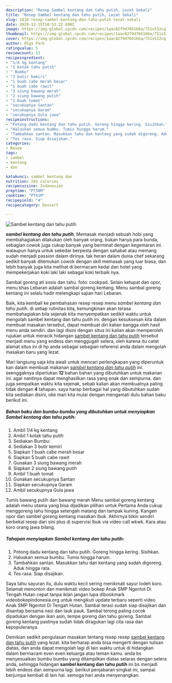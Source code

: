 ```yaml
---
description: "Resep Sambel kentang dan tahu putih, Lezat Sekali"
title: "Resep Sambel kentang dan tahu putih, Lezat Sekali"
slug: 1810-resep-sambel-kentang-dan-tahu-putih-lezat-sekali
date: 2020-12-15T10:53:22.698Z
image: https://img-global.cpcdn.com/recipes/1aac82f9d766166a/751x532cq70/sambel-kentang-dan-tahu-putih-foto-resep-utama.jpg
thumbnail: https://img-global.cpcdn.com/recipes/1aac82f9d766166a/751x532cq70/sambel-kentang-dan-tahu-putih-foto-resep-utama.jpg
cover: https://img-global.cpcdn.com/recipes/1aac82f9d766166a/751x532cq70/sambel-kentang-dan-tahu-putih-foto-resep-utama.jpg
author: Olga Park
ratingvalue: 5
reviewcount: 13
recipeingredient:
- "1/4 kg kentang"
- "1 kotak tahu putih"
- " Bumbu"
- "3 butir kemiri"
- "1 buah cabe merah besar"
- "5 buah cabe rawit"
- "3 siung bawang merah"
- "2 siung bawang putih"
- "1 buah tomat"
- "secukupnya Santan"
- "secukupnya Garam"
- "secukupnya Gula jawa"
recipeinstructions:
- "Potong dadu kentang dan tahu putih. Goreng hingga kering. Sisihkan."
- "Haluskan semua bumbu. Tumis hingga harum."
- "Tambahkan santan. Masukkan tahu dan kentang yang sudah digoreng. Aduk hingga rata."
- "Tes rasa. Siap disajikan."
categories:
- Resep
tags:
- sambel
- kentang
- dan

katakunci: sambel kentang dan 
nutrition: 283 calories
recipecuisine: Indonesian
preptime: "PT30M"
cooktime: "PT41M"
recipeyield: "4"
recipecategory: Dessert

---
```



![Sambel kentang dan tahu putih](https://img-global.cpcdn.com/recipes/1aac82f9d766166a/751x532cq70/sambel-kentang-dan-tahu-putih-foto-resep-utama.jpg)

<b><i>sambel kentang dan tahu putih</i></b>, Memasak menjadi sebuah hobi yang membahagiakan dilakukan oleh banyak orang. bukan hanya para bunda, sebagian cowok juga cukup banyak yang berminat dengan kegemaran ini. walaupun hanya untuk sekedar berpesta dengan sahabat atau memang sudah menjadi passion dalam dirinya. tak heran dalam dunia chef sekarang sedikit banyak ditemukan cowok dengan skill memasak yang luar biasa, dan lebih banyak juga kita melihat di bermacam kedai dan hotel yang mempekerjakan koki laki laki sebagai koki terbaik nya.

Sambal goreng ati sosis dan tahu. foto: cookpad. Selain ketupat dan opor, menu khas Lebaran adalah sambal goreng kentang. Menu sambal goreng kentang ini selalu hadir melengkapi sajian hari Lebaran.

Baik, kita kembali ke pembahasan resep resep menu <i>sambel kentang dan tahu putih</i>. di setiap rutinitas kita, kemungkinan akan terasa membahagiakan bila sejenak kita menyempatkan sedikit waktu untuk mengolah sambel kentang dan tahu putih ini. dengan kesuksesan kita dalam membuat masakan tersebut, dapat membuat diri kalian bangga oleh hasil menu anda sendiri. dan lagi disini dengan situs ini kalian akan memperoleh rujukan untuk meracik hidangan <u>sambel kentang dan tahu putih</u> tersebut menjadi menu yang endess dan menggugah selera, oleh karena itu catat alamat situs ini di hp anda sebagai sebagian referensi anda dalam mengolah masakan baru yang lezat.


Mari langsung saja kita awali untuk mencari perlengkapan yang diperuntuk kan dalam membuat makanan <u><i>sambel kentang dan tahu putih</i></u> ini. seenggaknya diperlukan <b>12</b> bahan bahan yang dibutuhkan untuk makanan ini. agar nantinya dapat menghasilkan rasa yang enak dan sempurna. dan juga sempatkan waktu kita sejenak, sebab kalian akan membuatnya paling tidak dengan <b>4</b> tahapan. saya harap berbagai hal yang dibutuhkan sudah kita sediakan disini, oke mari kita mulai dengan mengamati dulu bahan baku berikut ini.

<!--inarticleads1-->

##### Bahan baku dan bumbu-bumbu yang dibutuhkan untuk menyiapkan Sambel kentang dan tahu putih:

1. Ambil 1/4 kg kentang
1. Ambil 1 kotak tahu putih
1. Sediakan  Bumbu:
1. Sediakan 3 butir kemiri
1. Siapkan 1 buah cabe merah besar
1. Siapkan 5 buah cabe rawit
1. Gunakan 3 siung bawang merah
1. Siapkan 2 siung bawang putih
1. Ambil 1 buah tomat
1. Gunakan secukupnya Santan
1. Siapkan secukupnya Garam
1. Ambil secukupnya Gula jawa


Tumis bawang putih dan bawang merah Menu sambal goreng kentang adalah menu utama yang bisa dijadikan pilihan untuk Pertama Anda cukup menggoreng tahu hingga setengah matang dan tampak kuning. Kangen opor dan sambel goreng kentang masakan Ibuk. Akhirnya bikin sendiri berbekal resep dari sini plus di supervisi Ibuk via video call wkwk. Kara atau koro orang jawa bilang. 

<!--inarticleads2-->

##### Tahapan menyiapkan Sambel kentang dan tahu putih:

1. Potong dadu kentang dan tahu putih. Goreng hingga kering. Sisihkan.
1. Haluskan semua bumbu. Tumis hingga harum.
1. Tambahkan santan. Masukkan tahu dan kentang yang sudah digoreng. Aduk hingga rata.
1. Tes rasa. Siap disajikan.


Saya tahu sayuran itu, dulu waktu kecil sering menikmati sayur lodeh koro. Selamat menonton dan menikmati video bokep Anak SMP Ngentot Di Tengah Hutan cepat tanpa iklan jangan lupa dibookmark videobokepindonesia.org untuk mengikuti update terbaru seperti video Anak SMP Ngentot Di Tengah Hutan. Sambal terasi sudah siap disajikan dan disantap bersama nasi dan lauk pauk. Sambal terong paling cocok dipadukan dengan ikan asin, tempe goreng dan tahu goreng. Sambal goreng kentang pastinya sudah tidak diragukan lagi cita rasa dan kepopuleranya. 

Demikian sedikit pengulasan masakan tentang resep resep <u>sambel kentang dan tahu putih</u> yang lezat. kita berharap anda bisa mengerti dengan tulisan diatas, dan anda dapat mengolah lagi di lain waktu untuk di hidangkan dalam bermacam even even keluarga atau teman kamu. anda bs menyesuaikan bumbu bumbu yang ditampilkan diatas selaras dengan selera anda, sehingga hidangan <b>sambel kentang dan tahu putih</b> ini bs menjadi lebih endess dan sempurna lagi. berikut penjabaran singkat ini, sampai berjumpa kembali di lain hal. semoga hari anda menyenangkan.
